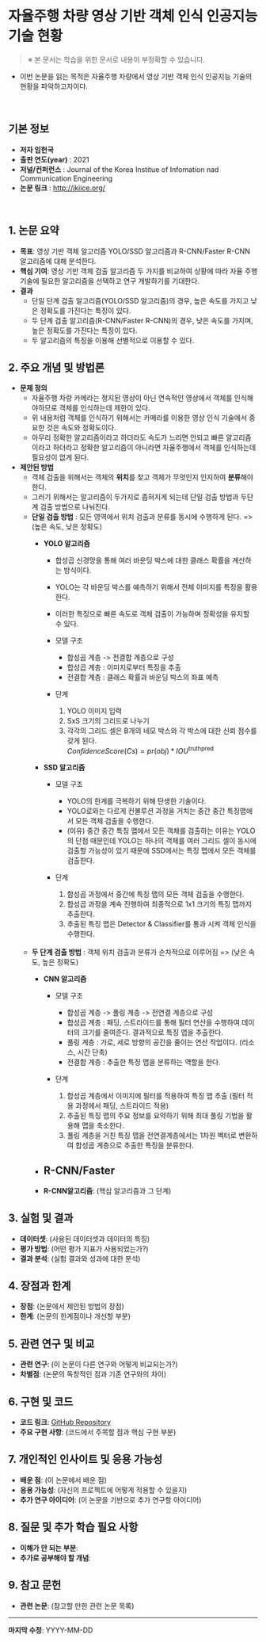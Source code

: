 
# 자율주행 차량 영상 기반 객체 인식 인공지능 기술 현황

> ※ 본 문서는 학습을 위한 문서로 내용이 부정확할 수 있습니다.

- 이번 논문을 읽는 목적은 자율주행 차량에서 영상 기반 객체 인식 인공지능 기술의 현황을 파악하고자이다.

</br>

## 기본 정보
- **저자 임헌국**
- **출판 연도(year)** : 2021
- **저널/컨퍼런스** : Journal of the Korea Institue of Infomation nad Communication Engineering
- **논문 링크** : http://jkiice.org/

</br>

## 1. 논문 요약
- **목표**: 영상 기반 객체 알고리즘 YOLO/SSD 알고리즘과 R-CNN/Faster R-CNN 알고리즘에 대해 분석한다.
- **핵심 기여**: 영상 기반 객체 검출 알고리즘 두 가지를 비교하여 상황에 따라 자율 주행 기술에 필요한 알고리즘을 선택하고 연구 개발하기를 기대한다.
- **결과**
    - 단일 단계 검출 알고리즘(YOLO/SSD 알고리즘)의 경우, 높은 속도를 가지고 낮은 정확도를 가진다는 특징이 있다.
    - 두 단계 검출 알고리즘(R-CNN/Faster R-CNN)의 경우, 낮은 속도를 가지며, 높은 정확도를 가진다는 특징이 있다.
    - 두 알고리즘의 특징을 이용해 선별적으로 이용할 수 있다.

## 2. 주요 개념 및 방법론
- **문제 정의**
    - 자율주행 차량 카메라는 정지된 영상이 아닌 연속적인 영상에서 객체를 인식해야하므로 객체를 인식하는데 제한이 있다.
    - 위 내용처럼 객체를 인식하기 위해서는 카메라를 이용한 영상 인식 기술에서 중요한 것은 속도와 정확도이다.
    - 아무리 정확한 알고리즘이라고 하더라도 속도가 느리면 안되고 빠른 알고리즘이라고 하더라고 정확한 알고리즘이 아니라면 자율주행에서 객체를 인식하는데 필요성이 없게 된다.
- **제안된 방법**
    - 객체 검출을 위해서는 객체의 **위치**를 찾고 객체가 무엇인지 인지하여 **분류**해야한다.
    - 그러기 위해서는 알고리즘이 두가지로 좁혀지게 되는데 단일 검출 방법과 두단계 검출 방법으로 나눠진다.
    - **단일 검출 방법** : 모든 영역에서 위치 검출과 분류를 동시에 수행하게 된다. => (높은 속도, 낮은 정확도)
        - **YOLO 알고리즘**
            - 합성곱 신경망을 통해 여러 바운딩 박스에 대한 클래스 확률을 계산하는 방식이다.
            - YOLO는 각 바운딩 박스를 예측하기 위해서 전체 이미지를 특징을 활용한다.
            - 이러한 특징으로 빠른 속도로 객체 검출이 가능하며 정확성을 유지할 수 있다.
            
            - 모델 구조 
                - 합성곱 계층 -> 전결합 계층으로 구성
                - 합성곱 계층 : 이미지로부터 특징을 추출
                - 전결합 계층 : 클래스 확률과 바운딩 박스의 좌표 예측

            - 단계
                1. YOLO 이미지 입력
                2. SxS 크기의 그리드로 나누기
                3. 각각의 그리드 셀은 B개의 네모 박스와 각 박스에 대한 신뢰 점수를 갖게 된다.</br>
                $Confidence Score(Cs) = pr(obj)*IOU$<sup>truthpred</sup>

        - **SSD 알고리즘**
            - 모델 구조
                - YOLO의 한계를 극복하기 위해 탄생한 기술이다.
                - YOLO로와는 다르게 컨볼루션 과정을 거치는 중간 중간 특징맵에서 모든 객체 검출을 수행한다.
                - (이유) 중간 중간 특징 맵에서 모든 객체를 검출하는 이유는 YOLO의 단점 때문인데 YOLO는 하나의 객체를 여러 그리드 셀이 동시에 검출할 가능성이 있기 때문에 SSD에서는 특징 맵에서 모든 객체를 검출한다.

            - 단계
                1. 합성곱 과정에서 중간에 특징 맵의 모든 객체 검출을 수행한다.
                2. 합성곱 과정을 계속 진행하여 최종적으로 1x1 크기의 특징 맵까지 추출한다.
                3. 추출된 특징 맵은 Detector & Classifier를 통과 시켜 객체 인식을 수행한다.
                
                </br>
    - **두 단계 검출 방법** : 객체 위치 검출과 분류가 순차적으로 이루어짐 => (낮은 속도, 높은 정확도)
        - **CNN 알고리즘**
            - 모델 구조
                - 합성곱 계층 -> 풀링 계층 -> 전연결 계층으로 구성
                - 합성곱 계층 : 패딩, 스트라이드를 통해 필터 연산을 수행하여 데이터의 크기를 줄여준다. 결과적으로 특징 맵을 추출한다.
                - 풀링 계층 : 가로, 세로 방향의 공간을 줄이는 연산 작업이다. (리소스, 시간 단축)
                - 전결합 계층 : 추출한 특징 맵을 분류하는 역할을 한다.

            - 단계
                1. 합성곱 계층에서 이미지에 필터를 적용하여 특징 맵 추출 (필터 적용 과정에서 패딩, 스트라이드 적용)
                2. 추출된 특징 맵의 주요 정보를 요약하기 위해 최대 풀링 기법을 활용해 맵을 축소한다.
                3. 풀링 계층을 거친 특징 맵을 전연결계층에서는 1차원 벡터로 변환하여 합성곱 계층으로 추출한 특징을 분류한다.
  
        - **R-CNN/Faster**
            - 
        
        - **R-CNN알고리즘**: (핵심 알고리즘과 그 단계)
  
## 3. 실험 및 결과
- **데이터셋**: (사용된 데이터셋과 데이터의 특징)
- **평가 방법**: (어떤 평가 지표가 사용되었는가?)
- **결과 분석**: (실험 결과와 성과에 대한 분석)

## 4. 장점과 한계
- **장점**: (논문에서 제안된 방법의 장점)
- **한계**: (논문의 한계점이나 개선할 부분)

## 5. 관련 연구 및 비교
- **관련 연구**: (이 논문이 다른 연구와 어떻게 비교되는가?)
- **차별점**: (논문의 독창적인 점과 기존 연구와의 차이)

## 6. 구현 및 코드
- **코드 링크**: [GitHub Repository](URL)
- **주요 구현 사항**: (코드에서 주목할 점과 핵심 구현 부분)

## 7. 개인적인 인사이트 및 응용 가능성
- **배운 점**: (이 논문에서 배운 점)
- **응용 가능성**: (자신의 프로젝트에 어떻게 적용할 수 있을지)
- **추가 연구 아이디어**: (이 논문을 기반으로 추가 연구할 아이디어)

## 8. 질문 및 추가 학습 필요 사항
- **이해가 안 되는 부분**: 
- **추가로 공부해야 할 개념**: 

## 9. 참고 문헌
- **관련 논문**: (참고할 만한 관련 논문 목록)

---

**마지막 수정**: YYYY-MM-DD


